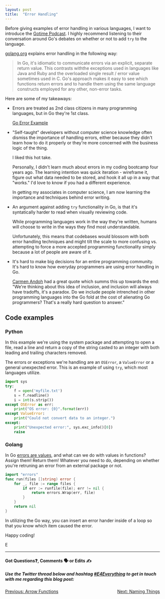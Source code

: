 ```yaml
---
layout: post
title:  "Error Handling"
---
```


Before giving examples of error handling in various languages, I want to introduce the [Gotime Podcast][gotime]. I highly recommend listening to their conversation around Go's debates on whether or not to add `try` to the language.

[golang.org][golang-org] explains error handling in the following way:

> In Go, it's idiomatic to communicate errors via an explicit, separate return value. 
> This contrasts withthe exceptions used in languages like Java and Ruby and the overloaded single result / error value sometimes used in C. 
> Go's approach makes it easy to see which functions return errors and to handle them using the same language constructs employed for any other, non-error tasks.

Here are some of my takeaways:

* Errors are treated as 2nd class citizens in many programming languages, but in Go they're 1st class.

    [Go Error Example](https://play.golang.org/p/mP_ZR1qjUvA)

* "Self-taught" developers without computer science knowledge often dismiss the importance of handling errors, either because they didn't learn how to do it properly or they're more concerned with the business logic of the thing.

    I liked this hot take.

    Personally, I didn't learn much about errors in my coding bootcamp four years ago. The learning intention was quick iteration - wireframe it, figure out what data needed to be stored, and hook it all up in a way that "works." I'd love to know if you had a different experience.

    In getting my associates in computer science, I am now learning the importance and techniques behind error writing.

* An argument against adding `try` functionality in Go, is that it's syntatically harder to read when visually reviewing code. 

    While programming languages work in the way they're written, humans will choose to write in the ways they find most understandable.  

    Unfortunately, this means that codebases would blossom with both error handling techniques and might tilt the scale to more confusing vs. attempting to force a more accepted programming functionality simply because a lot of people are aware of it.

* It's hard to make big decisions for an entire programming community. It's hard to know how everyday programmers are using error handling in Go. 

    [Carmen Andoh](https://twitter.com/carmatrocity) had a great quote which summs this up towards the end: "We're thinking about this idea of inclusion, and inclusion will always have tradoffs, it's a paradox. Do we include people intrenched in other programming languages into the Go fold at the cost of alienating Go programmers? That's a really hard question to answer."

## Code examples

### Python

In this example we're using the system package and attempting to open a file, read a line and return a copy of the string casted to an integer with both leading and trailing characters removed.

The errors or exceptions we're handling are an `OSError`, a `ValueError` or a general unexpected error. This is an example of using `try`, which most languages utilize.

```python
import sys
try:
    f = open('myfile.txt')
    s = f.readline()
    i = int(s.strip())
except OSError as err:
    print("OS error: {0}".format(err))
except ValueError:
    print("Could not convert data to an integer.")
except:
    print("Unexpected error:", sys.exc_info()[0])
    raise
```

### Golang

In Go [errors are values][err-go], and what can we do with values in functions? Assign them! Return them! Whatever you need to do, depending on whether you're retruning an error from an external package or not.

```go
import "errors"
func run(files []string) error {
    for _, file := range files {
        if err := runfile(file); err != nil {
            return errors.Wrap(err, file)
        }
    }
    return nil
}
```

In utilizing the Go way, you can insert an error hander inside of a loop so that you know which item caused the error.

Happy coding!

E
<hr>
<h4>Got Questions❓, Comments 🗣 or Edits ✍</h4>
<h5>Use the Twitter thread below and hashtag <a href="https://twitter.com/hashtag/e4everything?f=tweets&vertical=default&lang=en" target="_blank">#E4Everything</a> to get in touch with me regarding this blog post:</h5>

<span><a href="https://eamoses.github.io/blog/2019/07/05/arrow-function.html" style="float:left;">Previous: Arrow Functions</a><a href="https://eamoses.github.io/blog/2019/07/15/naming.html" style="float:right;">Next: Naming Things</a></span>

[gotime]: https://changelog.com/gotime/91
[err-go]: https://blog.golang.org/errors-are-values
[golang-org]: https://golang.org